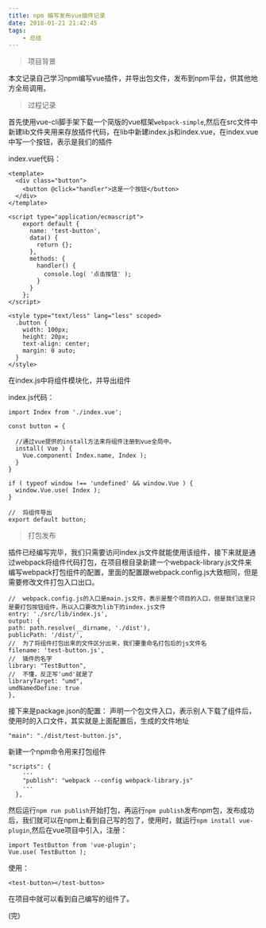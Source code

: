 ```yaml
---
title: npm 编写发布vue插件记录
date: 2018-01-21 21:42:45
tags:
	- 总结
---
```


> 项目背景

本文记录自己学习npm编写vue插件，并导出包文件，发布到npm平台，供其他地方全局调用。

> 过程记录

首先使用vue-cli脚手架下载一个简版的vue框架`webpack-simple`,然后在src文件中新建lib文件夹用来存放插件代码，在lib中新建index.js和index.vue，在index.vue中写一个按钮，表示是我们的插件

index.vue代码：
```
<template>
  <div class="button">
    <button @click="handler">这是一个按钮</button>
  </div>
</template>

<script type="application/ecmascript">
    export default {
      name: 'test-button',
      data() {
        return {};
      },
      methods: {
        handler() {
          console.log( '点击按钮' );
        }
      }
    };
</script>

<style type="text/less" lang="less" scoped>
  .button {
    width: 100px;
    height: 20px;
    text-align: center;
    margin: 0 auto;
  }
</style>

```

在index.js中将组件模块化，并导出组件

index.js代码：
```
import Index from './index.vue';

const button = {

  //通过vue提供的install方法来将组件注册到vue全局中。
  install( Vue ) {
    Vue.component( Index.name, Index );
  }
}

if ( typeof window !== 'undefined' && window.Vue ) {
  window.Vue.use( Index );
}

//  将组件导出
export default button;

```

> 打包发布

插件已经编写完毕，我们只需要访问index.js文件就能使用该组件，接下来就是通过webpack将组件代码打包，在项目根目录新建一个webpack-library.js文件来编写webpack打包组件的配置，里面的配置跟webpack.config.js大致相同，但是需要修改文件打包入口出口。

```
//  webpack.config.js的入口是main.js文件，表示是整个项目的入口，但是我们这里只是要打包按钮组件，所以入口要改为lib下的index.js文件
entry: './src/lib/index.js',
output: {
path: path.resolve(__dirname, './dist'),
publicPath: '/dist/',
//  为了将组件打包出来的文件区分出来，我们要重命名打包后的js文件名
filename: 'test-button.js',
//  插件的名字
library: "TestButton",
//  不懂，反正写'umd'就是了
libraryTarget: "umd",
umdNamedDefine: true
},

```

接下来是package.json的配置：
声明一个包文件入口，表示别人下载了组件后，使用时的入口文件，其实就是上面配置后，生成的文件地址

```
"main": "./dist/test-button.js",
```
新建一个npm命令用来打包组件

```
"scripts": {
    ···
    "publish": "webpack --config webpack-library.js"
    ···
  },
```

然后运行`npm run publish`开始打包，再运行`npm publish`发布npm包，发布成功后，我们就可以在npm上看到自己写的包了，使用时，就运行`npm install vue-plugin`,然后在vue项目中引入，注册：

```
import TestButton from 'vue-plugin';
Vue.use( TestButton );
```

使用：
```
<test-button></test-button>
```

在项目中就可以看到自己编写的组件了。

(完)
